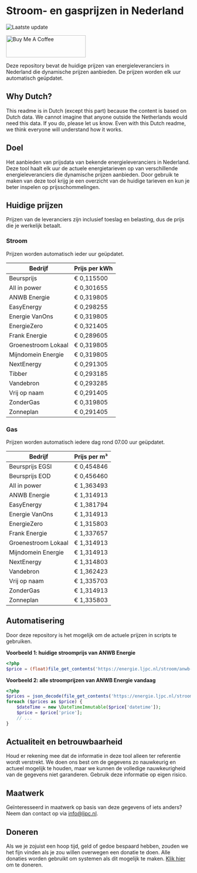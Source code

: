 # Stroom- en gasprijzen in Nederland

![Laatste update](https://img.shields.io/badge/laatste%20update-2024--11--21%2011%3A00%20CET-brightgreen)

<a href="https://www.buymeacoffee.com/Lars-" target="_blank"><img src="https://cdn.buymeacoffee.com/buttons/v2/default-orange.png" alt="Buy Me A Coffee" height="60" style="height: 60px !important;width: 217px !important;" ></a>

Deze repository bevat de huidige prijzen van energieleveranciers in Nederland die dynamische prijzen aanbieden. De prijzen worden elk uur automatisch geüpdatet.

## Why Dutch?

This readme is in Dutch (except this part) because the content is based on Dutch data. We cannot imagine that anyone outside the Netherlands would need this data. If you do, please let us know. Even with this Dutch readme, we think
everyone will understand how it works.

## Doel

Het aanbieden van prijsdata van bekende energieleveranciers in Nederland. Deze tool haalt elk uur de actuele energietarieven op van verschillende energieleveranciers die dynamische prijzen aanbieden. Door gebruik te maken van deze tool
krijg je een overzicht van de huidige tarieven en kun je beter inspelen op prijsschommelingen.

## Huidige prijzen

Prijzen van de leveranciers zijn inclusief toeslag en belasting, dus de prijs die je werkelijk betaalt.

### Stroom

Prijzen worden automatisch ieder uur geüpdatet.

 Bedrijf | Prijs per kWh 
---------|---------------
Beursprijs | € 0,115500
All in power | € 0,301655
ANWB Energie | € 0,319805
EasyEnergy | € 0,298255
Energie VanOns | € 0,319805
EnergieZero | € 0,321405
Frank Energie | € 0,289605
Groenestroom Lokaal | € 0,319805
Mijndomein Energie | € 0,319805
NextEnergy | € 0,291305
Tibber | € 0,293185
Vandebron | € 0,293285
Vrij op naam | € 0,291405
ZonderGas | € 0,319805
Zonneplan | € 0,291405


### Gas

Prijzen worden automatisch iedere dag rond 07.00 uur geüpdatet.

 Bedrijf | Prijs per m³ 
---------|--------------
Beursprijs EGSI | € 0,454846
Beursprijs EOD | € 0,456460
All in power | € 1,363493
ANWB Energie | € 1,314913
EasyEnergy | € 1,381794
Energie VanOns | € 1,314913
EnergieZero | € 1,315803
Frank Energie | € 1,337657
Groenestroom Lokaal | € 1,314913
Mijndomein Energie | € 1,314913
NextEnergy | € 1,314803
Vandebron | € 1,362423
Vrij op naam | € 1,335703
ZonderGas | € 1,314913
Zonneplan | € 1,335803


## Automatisering

Door deze repository is het mogelijk om de actuele prijzen in scripts te gebruiken.

**Voorbeeld 1: huidige stroomprijs van ANWB Energie**

```php
<?php
$price = (float)file_get_contents('https://energie.ljpc.nl/stroom/anwb-energie-nu.txt');

```

**Voorbeeld 2: alle stroomprijzen van ANWB Energie vandaag**

```php
<?php
$prices = json_decode(file_get_contents('https://energie.ljpc.nl/stroom/all-in-power-vandaag.json'),true);
foreach ($prices as $price) {
    $dateTime = new \DateTimeImmutable($price['datetime']);
    $price = $price['price'];
    // ...
}
```

## Actualiteit en betrouwbaarheid

Houd er rekening mee dat de informatie in deze tool alleen ter referentie wordt verstrekt. We doen ons best om de gegevens zo nauwkeurig en actueel mogelijk te houden, maar we kunnen de volledige nauwkeurigheid van de gegevens niet
garanderen. Gebruik deze informatie op eigen risico.

## Maatwerk

Geïnteresseerd in maatwerk op basis van deze gegevens of iets anders? Neem dan contact op
via [info@ljpc.nl](mailto:info@ljpc.nl?subject=Energie%20prijzen).

## Doneren

Als we je zojuist een hoop tijd, geld of gedoe bespaard hebben, zouden we het fijn vinden als je zou willen overwegen een
donatie te doen. Alle donaties worden gebruikt om systemen als dit mogelijk te
maken. [Klik hier](https://www.buymeacoffee.com/Lars-) om te doneren.
